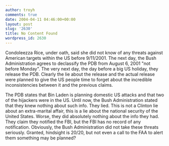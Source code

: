 ```yaml
---
author: troyh
comments: true
date: 2004-04-11 04:46:00+00:00
layout: post
slug: '2630'
title: No Content Found
wordpress_id: 2630
---
```


Condoleezza Rice, under oath, said she did not know of any threats against American targets within the US before 9/11/2001. The next day, the Bush Administration agrees to declassify the PDB from August 6, 2001 "not before Monday". The very next day, the day before a big US holiday, they release the PDB. Clearly the lie about the release and the actual release were planned to give the US people time to forget about the incredible inconsistencies between it and the previous claims.

The PDB states that Bin Laden is planning domestic US attacks and that two of the hijackers were in the US. Until now, the Bush Administration stated that they knew nothing about such info. They lied. This is not a Clinton lie about an extra-marital affair, this is a lie about the national security of the United States. Worse, they did absolutely nothing about the info they had. They claim they notified the FBI, but the FBI has no record of any notification. Obviously, the Bush Administration did not take these threats seriously. Granted, hindsight is 20/20, but not even a call to the FAA to alert them something may be planned?
